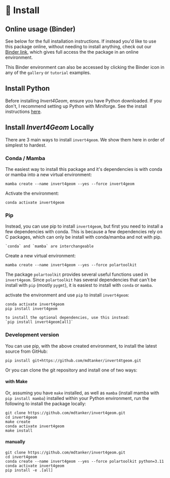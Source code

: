 # 🚀 Install

## Online usage (Binder)

See below for the full installation instructions. If instead you'd like to use
this package online, without needing to install anything, check out our
[Binder link](https://mybinder.org/v2/gh/mdtanker/invert4geom/main), which gives
full access the the package in an online environment.

This Binder environment can also be accessed by clicking the Binder icon in any
of the `gallery` or `tutorial` examples.

## Install Python

Before installing _Invert4Geom_, ensure you have Python downloaded. If you
don't, I recommend setting up Python with Miniforge. See the install
instructions [here](https://github.com/conda-forge/miniforge).

## Install _Invert4Geom_ Locally

There are 3 main ways to install `invert4geom`. We show them here in order of
simplest to hardest.

### Conda / Mamba

The easiest way to install this package and it's dependencies is with conda or
mamba into a new virtual environment:

    mamba create --name invert4geom --yes --force invert4geom

Activate the environment:

    conda activate invert4geom

### Pip

Instead, you can use pip to install `invert4geom`, but first you need to install
a few dependencies with conda. This is because a few dependencies rely on C
packages, which can only be install with conda/mamba and not with pip.

```{note}
`conda` and `mamba` are interchangeable
```

Create a new virtual environment:

```
mamba create --name invert4geom --yes --force polartoolkit
```

The package `polartoolkit` provides several useful functions used in
`invert4geom`. Since `polartoolkit` has several dependencies that can't be
install with `pip` (mostly `pygmt`), it is easiest to install with `conda` or
`mamba`.

activate the environment and use `pip` to install `invert4geom`:

```
conda activate invert4geom
pip install invert4geom
```

```{note}
to install the optional dependencies, use this instead:
`pip install invert4geom[all]`
```

### Development version

You can use pip, with the above created environment, to install the latest
source from GitHub:

    pip install git+https://github.com/mdtanker/invert4tgeom.git

Or you can clone the git repository and install one of two ways:

#### with Make

Or, assuming you have `make` installed, as well as `mamba` (install mamba with
`pip install mamba`) installed within your Python environment, run the following
to install the package locally:

```
git clone https://github.com/mdtanker/invert4geom.git
cd invert4geom
make create
conda activate invert4geom
make install
```

#### manually

```
git clone https://github.com/mdtanker/invert4geom.git
cd invert4geom
conda create --name invert4geom --yes --force polartoolkit python=3.11
conda activate invert4geom
pip install -e .[all]
```
